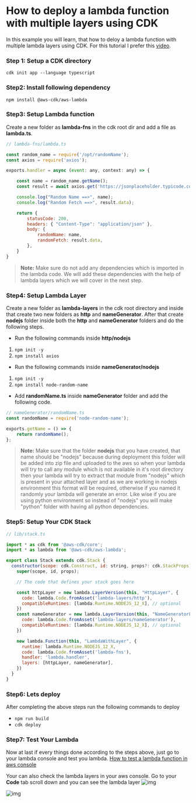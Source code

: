 # How to deploy a lambda function with multiple layers using CDK

In this example you will learn, that how to deloy a lambda function with multiple lambda layers using CDK. For this tutorial I prefer this [video](https://www.youtube.com/watch?v=i12H4cUFudU "vidoe").

### Step 1: Setup a CDK directory
`cdk init app --language typescript`

### Step2: Install following dependency
`npm install @aws-cdk/aws-lambda`

### Step3: Setup Lambda function
Create a new folder as **lambda-fns** in the cdk root dir and add a file as **lambda.ts**.
```javascript
// lambda-fns/lambda.ts

const random_name = require('/opt/randomName');
const axios = require('axios');

exports.handler = async (event: any, context: any) => {

    const name = random_name.getName();
    const result = await axios.get('https://jsonplaceholder.typicode.com/todos/1');

    console.log("Random Name ==>", name);
    console.log("Random Fetch ==>", result.data);

    return {
        statusCode: 200,
        headers: { "Content-Type": "application/json" },
        body: {
            randomName: name,
            randomFetch: result.data,
        },
    }
}
```
> **Note:** Make sure do not add any dependencies which is imported in the lambda code. We will add these dependencies with the help of lambda layers which we will cover in the next step.

### Step4: Setup Lambda Layer
Create a new folder as **lambda-layers** in the cdk root directory and inside that create two new folders as **http** and **nameGenerator**. After that create **nodejs** folder inside both the **http** and **nameGenerator** folders and do the following steps.
- Run the following commands inside **http/nodejs**
1. `npm init -y`
1. `npm install axios`

- Run the following commands inside **nameGenerator/nodejs**
1. `npm init -y`
1. `npm install node-random-name`


- Add **randomName.ts** inside **nameGenerator** folder and add the following code.

```javascript
// nameGenerator/randomName.ts
const randomName = require('node-random-name');

exports.getName = () => {
    return randomName();
};
```
> **Note:** Make sure that the folder **nodejs** that you have created, that name should be "nodejs" because during deployment this folder will be added into zip file and uploaded to the aws so when your lambda will try to call any module which is not available in it's root directory then your lambda will try to extract that module from "nodejs" which is present in your attached layer and as we are working in nodejs environment this format will be required, otherwise if you named it randomly your lambda will generate an error. Like wise if you are using python environment so instead of "nodejs" you will make "python" folder with having all python dependencies.

### Step5: Setup Your CDK Stack
```javascript
// lib/stack.ts

import * as cdk from '@aws-cdk/core';
import * as lambda from '@aws-cdk/aws-lambda';

export class Stack extends cdk.Stack {
  constructor(scope: cdk.Construct, id: string, props?: cdk.StackProps) {
    super(scope, id, props);

    // The code that defines your stack goes here

    const httpLayer = new lambda.LayerVersion(this, "HttpLayer", {
      code: lambda.Code.fromAsset('lambda-layers/http'),
      compatibleRuntimes: [lambda.Runtime.NODEJS_12_X], // optional 
    })
    const nameGenerator = new lambda.LayerVersion(this, "NameGeneratorLayer", {
      code: lambda.Code.fromAsset('lambda-layers/nameGenerator'),
      compatibleRuntimes: [lambda.Runtime.NODEJS_12_X], // optional 
    })

    new lambda.Function(this, "LambdaWithLayer", {
      runtime: lambda.Runtime.NODEJS_12_X,
      code: lambda.Code.fromAsset('lambda-fns'),
      handler: 'lambda.handler',
      layers: [httpLayer, nameGenerator],
    })
  }
}

```
### Step6: Lets deploy
After completing the above steps run the following commands to deploy
- `npm run build`
- `cdk deploy`

### Step7: Test Your Lambda
Now at last if every things done according to the steps above, just go to your lambda console and test you lambda.
[How to test a lambda function in aws console](https://www.youtube.com/watch?v=seaBeltaKhw&feature=youtu.be&t=310 "How to test a lambda function in aws console")

 
Your can also check the lambda layers in your aws console. Go to your **Code** tab scroll down and you can see the lambda layer
![img](https://github.com/panacloud-modern-global-apps/full-stack-serverless-cdk/blob/main/step15_lambda_layers/Example01_lambda_with_multiple_layers/images/img1.JPG?raw=true)
       
![img](https://github.com/panacloud-modern-global-apps/full-stack-serverless-cdk/blob/main/step15_lambda_layers/Example01_lambda_with_multiple_layers/images/img2.JPG?raw=true)
